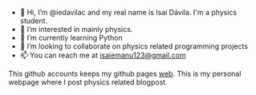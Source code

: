 - 👋 Hi, I’m @iedavilac and my real name is Isaí Dávila. I'm a physics student.
- 👀 I’m interested in mainly physics.
- 🌱 I’m currently learning Python
- 💞️ I’m looking to collaborate on physics related programming projects
- 📫 You can reach me at isaiemanu123@gmail.com

This github accounts keeps my github pages [web](https://iedavilac.github.io/). This is my personal webpage where I post physics related blogpost.

<!---
iedavilac/iedavilac is a ✨ special ✨ repository because its `README.md` (this file) appears on your GitHub profile.
You can click the Preview link to take a look at your changes.
--->

